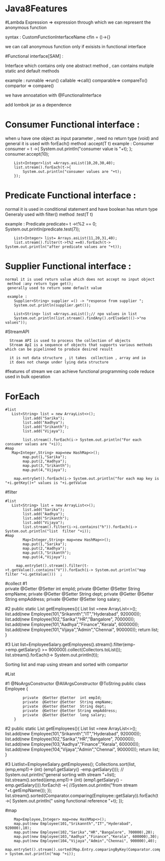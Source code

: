 # Java8Features

#Lambda Expression => expression through which we can represent the anonymous function

syntax : CustomFunctionInterfaceName cfin = ()->{}

we can call anonymous function only if exisists in functional interface

#Functional interface[SAM] :

  Interface which contains only one abstract method , can contains mutiple static and default methods
  
 example :
   runnable  =>run()
   callable  =>call()
   comparable=> compareTo()
   compartor => compare()
   
we have annoatation with @FunctionalInterface


add lombok jar as a dependence



# Consumer  Functional interface   : 
   when u have one  object as input parameter , need no return type (void)  and general it is used with forEach()
   method :accept(T t)
   example :
        Consumer consumer = t ->{
            System.out.println("consumer value is "+t);
        };
        consumer.accept(10);
		
		List<Integer>list =Arrays.asList(10,20,30,40);
        list.stream().forEach(t->{
            System.out.println("consumer values are "+t);
        });
  
   
# Predicate  Functional interface   : 
   normal it is used in conditional statement and have boolean has return type
   Generaly used with filter()
   method :test(T t)
   
 example :
        Predicate<Integer> predicate= t ->t%2 == 0;
        System.out.println(predicate.test(7));
		
		List<Integer> list= Arrays.asList(11,20,31,40);
        list.stream().filter(t->t%2 ==0).forEach(t-> System.out.println("after predicate values are "+t));
   
# Supplier Functional interface   :
    normal it is used return value which does not accept no input object
	 method :any return type get();
	 generally used to return some default value
	 
	 example :
	    Supplier<String> supplier =() -> "response from supplier ";
        System.out.println(supplier.get());

        List<String> list =Arrays.asList();// npo values in list
        System.out.println(list.stream().findAny().orElseGet(()->"no values"));


#StreamAPI 
      
	  Stream API is used to process the collection of objects
	  Stream ApI is a sequence of objects that supports various methods  which can be pipelinned to produce desired result
	  
	  it is not data structure , it takes  collection , array and io
	  it does not change under lying data structure
	  
#features of stream
	  we can achieve functional programming
	  code reduce
	  used in bulk operation
	  
# ForEach
	#list
	   List<String> list = new ArrayList<>();
			list.add("Sarika");
			list.add("Aadhya");
			list.add("Srikanth");
			list.add("Vijaya");

			list.stream().forEach(i-> System.out.println("For each consumer values are "+i));
	#map
	   Map<Integer,String> map=new HashMap<>();
			map.put(1,"Sarika");
			map.put(2,"Aadhya");
			map.put(3,"Srikanth");
			map.put(4,"Vijaya");

		map.entrySet().forEach(i-> System.out.println("for each map key is "+i.getKey()+" values is "+i.getValue
      

#filter 

	#list
	   List<String> list = new ArrayList<>();
			list.add("Sarika");
			list.add("Aadhya");
			list.add("Srikanth");
			list.add("Vijaya");
			list.stream().filter(i->i.contains("h")).forEach(i-> System.out.println("list  filter "+i));
	#map
			Map<Integer,String> map=new HashMap<>();
			map.put(1,"Sarika");
			map.put(2,"Aadhya");
			map.put(3,"Srikanth");
			map.put(4,"Vijaya");

		 map.entrySet().stream().filter(t->t.getValue().contains("V")).forEach(i-> System.out.println("map filter "+i.getValue()))	;
		
#collect 
 #1  
    private  @Getter @Setter  int empId;
    private  @Getter @Setter  String empName;
    private  @Getter @Setter  String dept;
    private  @Getter @Setter String empAddress;
    private  @Getter @Setter  long salary;
	
#2
    public static List<Employee> getEmployees(){
        List<Employee> list =new ArrayList<>();
        list.add(new Employee(101,"Srikannth","IT","Hyderabad", 920000));
        list.add(new Employee(102,"Sarika","HR","Bangalore", 700000));
        list.add(new Employee(101,"Aadhya","Finance","Kerala", 600000));
        list.add(new Employee(101,"Vijaya","Admin","Chennai", 900000));
        return list;
    }

#3
     List<Employee> list=EmployeeSalary.getEmployees().stream().filter(emp->emp.getSalary() >= 900000).collect(Collectors.toList());
        list.stream().forEach(t-> System.out.println(t));
		


Sorting list and map using stream and sorted with compartor

#List

#1
		@NoArgsConstructor
		@AllArgsConstructor
		@ToString
		public class Employee {

			private  @Getter @Setter  int empId;
			private  @Getter @Setter  String empName;
			private  @Getter @Setter  String dept;
			private  @Getter @Setter String empAddress;
			private  @Getter @Setter  long salary;
	    }
		
#2
     public static List<Employee> getEmployees(){
        List<Employee> list =new ArrayList<>();
        list.add(new Employee(101,"Srikannth","IT","Hyderabad", 920000));
        list.add(new Employee(102,"Sarika","HR","Bangalore", 700000));
        list.add(new Employee(103,"Aadhya","Finance","Kerala", 600000));
        list.add(new Employee(104,"Vijaya","Admin","Chennai", 900000));
        return list;
    }
	
#3
        List<Employee>list=EmployeeSalary.getEmployees();
        Collections.sort(list,(emp,emp1)-> (int) (emp1.getSalary() -emp.getSalary()));
       // System.out.println("general sorting with stream "+list);
        list.stream().sorted((emp,emp1)-> (int) (emp1.getSalary() -emp.getSalary())).forEach(t ->{
            //System.out.println("from stream "+t.getEmpName());
        });
        list.stream().sorted(Comparator.comparing(Employee::getSalary)).forEach(t->{
            System.out.println(" using functional reference "+t);
        });
		


#map

        Map<Employee,Integer> map=new HashMap<>();
        map.put(new Employee(101,"Srikannth","IT","Hyderabad", 920000),10);
        map.put(new Employee(102,"Sarika","HR","Bangalore", 700000),20);
        map.put(new Employee(103,"Aadhya","Finance","Kerala", 600000),30);
        map.put(new Employee(104,"Vijaya","Admin","Chennai", 900000),40);
        map.entrySet().stream().sorted(Map.Entry.comparingByKey(Comparator.comparing(Employee::getSalary))).forEach(i-> System.out.println("map "+i));
		






		 
		
	
		
		


   

	
   
